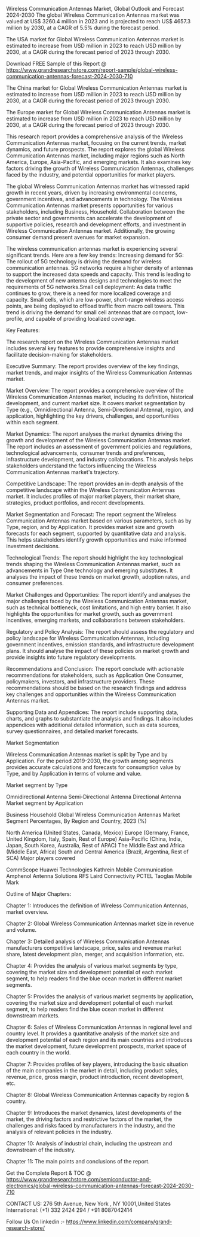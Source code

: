 Wireless Communication Antennas Market, Global Outlook and Forecast 2024-2030
The global Wireless Communication Antennas market was valued at US$ 3260.4 million in 2023 and is projected to reach US$ 4657.3 million by 2030, at a CAGR of 5.5% during the forecast period.

The USA market for Global Wireless Communication Antennas market is estimated to increase from USD million in 2023 to reach USD million by 2030, at a CAGR during the forecast period of 2023 through 2030.

Download FREE Sample of this Report @ https://www.grandresearchstore.com/report-sample/global-wireless-communication-antennas-forecast-2024-2030-710

The China market for Global Wireless Communication Antennas market is estimated to increase from USD million in 2023 to reach USD million by 2030, at a CAGR during the forecast period of 2023 through 2030.

The Europe market for Global Wireless Communication Antennas market is estimated to increase from USD million in 2023 to reach USD million by 2030, at a CAGR during the forecast period of 2023 through 2030.

This research report provides a comprehensive analysis of the Wireless Communication Antennas market, focusing on the current trends, market dynamics, and future prospects. The report explores the global Wireless Communication Antennas market, including major regions such as North America, Europe, Asia-Pacific, and emerging markets. It also examines key factors driving the growth of Wireless Communication Antennas, challenges faced by the industry, and potential opportunities for market players.

The global Wireless Communication Antennas market has witnessed rapid growth in recent years, driven by increasing environmental concerns, government incentives, and advancements in technology. The Wireless Communication Antennas market presents opportunities for various stakeholders, including Business, Household. Collaboration between the private sector and governments can accelerate the development of supportive policies, research and development efforts, and investment in Wireless Communication Antennas market. Additionally, the growing consumer demand present avenues for market expansion.

The wireless communication antennas market is experiencing several significant trends. Here are a few key trends: Increasing demand for 5G: The rollout of 5G technology is driving the demand for wireless communication antennas. 5G networks require a higher density of antennas to support the increased data speeds and capacity. This trend is leading to the development of new antenna designs and technologies to meet the requirements of 5G networks.Small cell deployment: As data traffic continues to grow, there is a need for more localized coverage and capacity. Small cells, which are low-power, short-range wireless access points, are being deployed to offload traffic from macro cell towers. This trend is driving the demand for small cell antennas that are compact, low-profile, and capable of providing localized coverage.

Key Features:

The research report on the Wireless Communication Antennas market includes several key features to provide comprehensive insights and facilitate decision-making for stakeholders.

Executive Summary: The report provides overview of the key findings, market trends, and major insights of the Wireless Communication Antennas market.

Market Overview: The report provides a comprehensive overview of the Wireless Communication Antennas market, including its definition, historical development, and current market size. It covers market segmentation by Type (e.g., Omnidirectional Antenna, Semi-Directional Antenna), region, and application, highlighting the key drivers, challenges, and opportunities within each segment.

Market Dynamics: The report analyses the market dynamics driving the growth and development of the Wireless Communication Antennas market. The report includes an assessment of government policies and regulations, technological advancements, consumer trends and preferences, infrastructure development, and industry collaborations. This analysis helps stakeholders understand the factors influencing the Wireless Communication Antennas market's trajectory.

Competitive Landscape: The report provides an in-depth analysis of the competitive landscape within the Wireless Communication Antennas market. It includes profiles of major market players, their market share, strategies, product portfolios, and recent developments.

Market Segmentation and Forecast: The report segment the Wireless Communication Antennas market based on various parameters, such as by Type, region, and by Application. It provides market size and growth forecasts for each segment, supported by quantitative data and analysis. This helps stakeholders identify growth opportunities and make informed investment decisions.

Technological Trends: The report should highlight the key technological trends shaping the Wireless Communication Antennas market, such as advancements in Type One technology and emerging substitutes. It analyses the impact of these trends on market growth, adoption rates, and consumer preferences.

Market Challenges and Opportunities: The report identify and analyses the major challenges faced by the Wireless Communication Antennas market, such as technical bottleneck, cost limitations, and high entry barrier. It also highlights the opportunities for market growth, such as government incentives, emerging markets, and collaborations between stakeholders.

Regulatory and Policy Analysis: The report should assess the regulatory and policy landscape for Wireless Communication Antennas, including government incentives, emission standards, and infrastructure development plans. It should analyse the impact of these policies on market growth and provide insights into future regulatory developments.

Recommendations and Conclusion: The report conclude with actionable recommendations for stakeholders, such as Application One Consumer, policymakers, investors, and infrastructure providers. These recommendations should be based on the research findings and address key challenges and opportunities within the Wireless Communication Antennas market.

Supporting Data and Appendices: The report include supporting data, charts, and graphs to substantiate the analysis and findings. It also includes appendices with additional detailed information, such as data sources, survey questionnaires, and detailed market forecasts.

Market Segmentation

Wireless Communication Antennas market is split by Type and by Application. For the period 2019-2030, the growth among segments provides accurate calculations and forecasts for consumption value by Type, and by Application in terms of volume and value.

Market segment by Type

Omnidirectional Antenna
Semi-Directional Antenna
Directional Antenna
Market segment by Application

Business
Household
Global Wireless Communication Antennas Market Segment Percentages, By Region and Country, 2023 (%)

North America (United States, Canada, Mexico)
Europe (Germany, France, United Kingdom, Italy, Spain, Rest of Europe)
Asia-Pacific (China, India, Japan, South Korea, Australia, Rest of APAC)
The Middle East and Africa (Middle East, Africa)
South and Central America (Brazil, Argentina, Rest of SCA)
Major players covered

CommScope
Huawei Technologies
Kathrein Mobile Communication
Amphenol Antenna Solutions
RFS
Laird Connectivity
PCTEL
Taoglas
Mobile Mark

Outline of Major Chapters:

Chapter 1: Introduces the definition of Wireless Communication Antennas, market overview.

Chapter 2: Global Wireless Communication Antennas market size in revenue and volume.

Chapter 3: Detailed analysis of Wireless Communication Antennas manufacturers competitive landscape, price, sales and revenue market share, latest development plan, merger, and acquisition information, etc.

Chapter 4: Provides the analysis of various market segments by type, covering the market size and development potential of each market segment, to help readers find the blue ocean market in different market segments.

Chapter 5: Provides the analysis of various market segments by application, covering the market size and development potential of each market segment, to help readers find the blue ocean market in different downstream markets.

Chapter 6: Sales of Wireless Communication Antennas in regional level and country level. It provides a quantitative analysis of the market size and development potential of each region and its main countries and introduces the market development, future development prospects, market space of each country in the world.

Chapter 7: Provides profiles of key players, introducing the basic situation of the main companies in the market in detail, including product sales, revenue, price, gross margin, product introduction, recent development, etc.

Chapter 8: Global Wireless Communication Antennas capacity by region & country.

Chapter 9: Introduces the market dynamics, latest developments of the market, the driving factors and restrictive factors of the market, the challenges and risks faced by manufacturers in the industry, and the analysis of relevant policies in the industry.

Chapter 10: Analysis of industrial chain, including the upstream and downstream of the industry.

Chapter 11: The main points and conclusions of the report.

Get the Complete Report & TOC @ https://www.grandresearchstore.com/semiconductor-and-electronics/global-wireless-communication-antennas-forecast-2024-2030-710

CONTACT US:
276 5th Avenue, New York , NY 10001,United States
International: (+1) 332 2424 294 / +91 8087042414

Follow Us On linkedin :- https://www.linkedin.com/company/grand-research-store/

